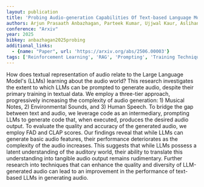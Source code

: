 ```yaml
---
layout: publication
title: 'Probing Audio-generation Capabilities Of Text-based Language Models'
authors: Arjun Prasaath Anbazhagan, Parteek Kumar, Ujjwal Kaur, Aslihan Akalin, Kevin Zhu, Sean O'brien
conference: "Arxiv"
year: 2025
bibkey: anbazhagan2025probing
additional_links:
  - {name: "Paper", url: 'https://arxiv.org/abs/2506.00003'}
tags: ['Reinforcement Learning', 'RAG', 'Prompting', 'Training Techniques']
---
```

How does textual representation of audio relate to the Large Language Model's (LLMs) learning about the audio world? This research investigates the extent to which LLMs can be prompted to generate audio, despite their primary training in textual data. We employ a three-tier approach, progressively increasing the complexity of audio generation: 1) Musical Notes, 2) Environmental Sounds, and 3) Human Speech. To bridge the gap between text and audio, we leverage code as an intermediary, prompting LLMs to generate code that, when executed, produces the desired audio output. To evaluate the quality and accuracy of the generated audio, we employ FAD and CLAP scores. Our findings reveal that while LLMs can generate basic audio features, their performance deteriorates as the complexity of the audio increases. This suggests that while LLMs possess a latent understanding of the auditory world, their ability to translate this understanding into tangible audio output remains rudimentary. Further research into techniques that can enhance the quality and diversity of LLM-generated audio can lead to an improvement in the performance of text-based LLMs in generating audio.
